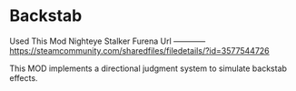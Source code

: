 # Backstab
Used This Mod Nighteye Stalker Furena Url ———— https://steamcommunity.com/sharedfiles/filedetails/?id=3577544726

This MOD implements a directional judgment system to simulate backstab effects.
